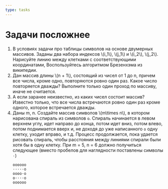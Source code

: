 ```yaml
---
type: tasks
---
```


# Задачи посложнее

1. В условиях задачи про таблицы символов на основе двумерных массивов. Заданы два набора индексов \\(i_1\\), \\(j_1\\) и \\(i_2\\), \\(j_2\\). Нарисуйте линию между клетками с соответствующими координатами, Воспользуйтесь алгоритмом Брезенхэма из википедии.
1. Дан массив длины \\(n + 1\\), состоящий из чисел от 1 до n, причем все числа, кроме одно, повторяются ровно один раз. Какое число повторяется дважды? Выполните только один проход по массиву, иначе не считается.
1. А если заранее неизвестно, из каких чисел состоит массив? Известно только, что все числа встречаются ровно один раз кроме одного, которое встречается дважды.
1. Даны m, n. Создайте массив символов \\(m\\times n\\), в котором нарисована спираль из символов `o`. Спираль начинается в левом верхнем углу, идет направо до конца, потом идет вниз, потом влево, потом поднимается вверх и, не доходя до уже написанного `o` одну клетку, уходит вправо, и т.д. Процесс продолжается, пока удается рисовать спираль, чтобы расстояния между линиями спирали были хотя бы в одну клетку. При m = 5, n = 6 должно получиться следующее (вместо пробелов для наглядности поставлены символы `·`)
    ```
    oooooo
    ·····o
    oooo·o
    o····o
    oooooo
    ```
